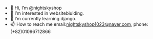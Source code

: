 - 👋 Hi, I’m @nightskyshop
- 👀 I’m interested in websitebiulding.
- 🌱 I’m currently learning django.
- 📫 How to reach me email:nightskyshop1023@naver.com, phone:(+82)01096712866

<!---
nightskyshop/nightskyshop is a ✨ special ✨ repository because its `README.md` (this file) appears on your GitHub profile.
You can click the Preview link to take a look at your changes.
--->
